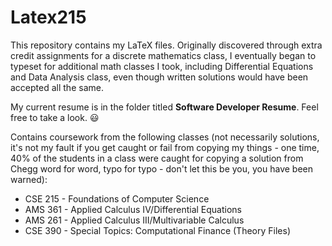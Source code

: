 # Latex215
This repository contains my LaTeX files.  Originally discovered through extra credit assignments for a discrete mathematics class, I eventually began to typeset for additional math classes I took, including Differential Equations and Data Analysis class, even though written solutions would have been accepted all the same.

My current resume is in the folder titled **Software Developer Resume**.  Feel free to take a look. :smiley:

Contains coursework from the following classes (not necessarily solutions, it's not my fault if you get caught or fail from copying my things - one time, 40% of the students in a class were caught for copying a solution from Chegg word for word, typo for typo - don't let this be you, you have been warned):
* CSE 215 - Foundations of Computer Science
* AMS 361 - Applied Calculus IV/Differential Equations
* AMS 261 - Applied Calculus III/Multivariable Calculus
* CSE 390 - Special Topics: Computational Finance (Theory Files)
